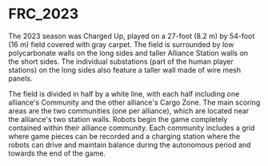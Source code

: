 # FRC_2023

The 2023 season was Charged Up, played on a 27-foot (8.2 m) by 54-foot (16 m) field 
covered with gray carpet. The field is surrounded by low polycarbonate walls on the long 
sides and taller Alliance Station walls on the short sides. The individual substations 
(part of the human player stations) on the long sides also feature a taller wall made 
of wire mesh panels.

The field is divided in half by a white line, with each half including one alliance's 
Community and the other alliance's Cargo Zone. The main scoring areas are the two 
communities (one per alliance), which are located near the alliance's two station walls. 
Robots begin the game completely contained within their alliance community. Each 
community includes a grid where game pieces can be recorded and a charging station 
where the robots can drive and maintain balance during the autonomous period and towards 
the end of the game.
